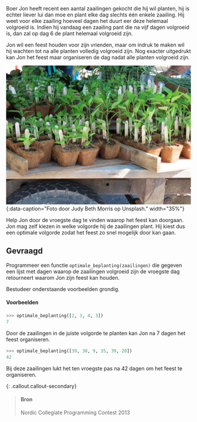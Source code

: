 Boer Jon heeft recent een aantal zaailingen gekocht die hij wil planten, hij is echter liever lui dan moe en plant elke dag slechts één enkele zaailing. Hij weet voor elke zaailing hoeveel dagen het duurt eer deze helemaal volgroeid is. Indien hij vandaag een zaailing pant die na vijf dagen volgroeid is, dan zal op dag 6 de plant helemaal volgroeid zijn.

Jon wil een feest houden voor zijn vrienden, maar om indruk te maken wil hij wachten tot na alle planten volledig volgroeid zijn. Nog exacter uitgedrukt kan Jon het feest maar organiseren de dag nadat alle planten volgroeid zijn.

![Foto door Judy Beth Morris op Unsplash.](media/judy-beth-morris.jpg "Foto door Judy Beth Morris op Unsplash."){:data-caption="Foto door Judy Beth Morris op Unsplash." width="35%"}

Help Jon door de vroegste dag te vinden waarop het feest kan doorgaan. Jon mag zelf kiezen in welke volgorde hij de zaailingen plant. Hij kiest dus een optimale volgorde zodat het feest zo snel mogelijk door kan gaan.

## Gevraagd
Programmeer een functie `optimale_beplanting(zaailingen)` die gegeven een lijst met dagen waarop de zaailingen volgroeid zijn de vroegste dag retourneert waarom Jon zijn feest kan houden.

Bestudeer onderstaande voorbeelden grondig.

#### Voorbeelden

```python
>>> optimale_beplanting([2, 3, 4, 3])
7
```

Door de zaailingen in de juiste volgorde te planten kan Jon na 7 dagen het feest organiseren.


```python
>>> optimale_beplanting([39, 38, 9, 35, 39, 20])
42
```

Bij deze zaailingen lukt het ten vroegste pas na 42 dagen om het feest te organiseren.

{: .callout.callout-secondary}
>#### Bron
> Nordic Collegiate Programming Contest 2013

